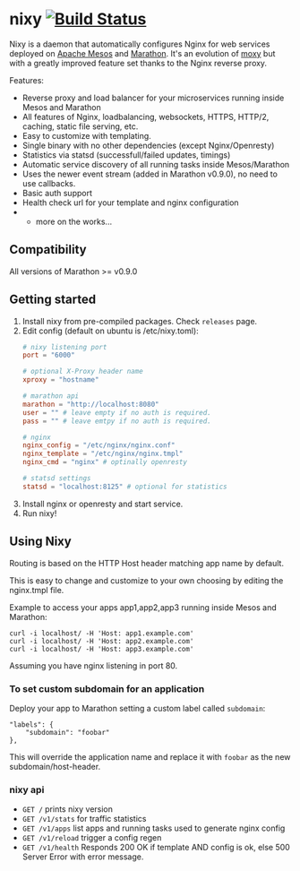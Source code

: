 # nixy [![Build Status](https://travis-ci.org/martensson/nixy.svg?branch=master)](https://travis-ci.org/martensson/nixy)

Nixy is a daemon that automatically configures Nginx for web services deployed on [Apache Mesos](http://mesos.apache.org) and [Marathon](https://mesosphere.github.io/marathon/). It's an evolution of [moxy](https://github.com/martensson/moxy) but with a greatly improved feature set thanks to the Nginx reverse proxy.

Features:

* Reverse proxy and load balancer for your microservices running inside Mesos and Marathon
* All features of Nginx, loadbalancing, websockets, HTTPS, HTTP/2, caching, static file serving, etc.
* Easy to customize with templating.
* Single binary with no other dependencies (except Nginx/Openresty)
* Statistics via statsd (successfull/failed updates, timings)
* Automatic service discovery of all running tasks inside Mesos/Marathon
* Uses the newer event stream (added in Marathon v0.9.0), no need to use callbacks.
* Basic auth support
* Health check url for your template and nginx configuration
* + more on the works...

## Compatibility

All versions of Marathon >= v0.9.0

## Getting started

1. Install nixy from pre-compiled packages. Check `releases` page.
2. Edit config (default on ubuntu is /etc/nixy.toml):
    ``` toml
    # nixy listening port
    port = "6000"

    # optional X-Proxy header name
    xproxy = "hostname"
    
    # marathon api
    marathon = "http://localhost:8080"
    user = "" # leave empty if no auth is required.
    pass = "" # leave emtpy if no auth is required.
    
    # nginx
    nginx_config = "/etc/nginx/nginx.conf"
    nginx_template = "/etc/nginx/nginx.tmpl"
    nginx_cmd = "nginx" # optinally openresty
    
    # statsd settings
    statsd = "localhost:8125" # optional for statistics
    ``` 
3. Install nginx or openresty and start service.
4. Run nixy!

## Using Nixy

Routing is based on the HTTP Host header matching app name by default.

This is easy to change and customize to your own choosing by editing the
nginx.tmpl file.

Example to access your apps app1,app2,app3 running inside Mesos and Marathon:

    curl -i localhost/ -H 'Host: app1.example.com'
    curl -i localhost/ -H 'Host: app2.example.com'
    curl -i localhost/ -H 'Host: app3.example.com'

Assuming you have nginx listening in port 80.

### To set custom subdomain for an application

Deploy your app to Marathon setting a custom label called `subdomain`:

    "labels": {
        "subdomain": "foobar"
    },

This will override the application name and replace it with `foobar` as the new subdomain/host-header.

### nixy api

- `GET /` prints nixy version
- `GET /v1/stats` for traffic statistics
- `GET /v1/apps` list apps and running tasks used to generate nginx config
- `GET /v1/reload` trigger a config regen
- `GET /v1/health` Responds 200 OK if template AND config is ok, else 500 Server Error with error message.
